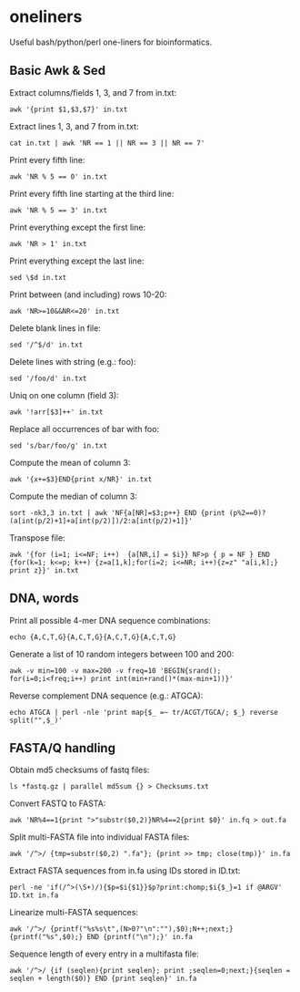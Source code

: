 # oneliners
Useful bash/python/perl one-liners for bioinformatics.


## Basic Awk & Sed

Extract columns/fields 1, 3, and 7 from in.txt:

    awk '{print $1,$3,$7}' in.txt
    
Extract lines 1, 3, and 7 from in.txt:

    cat in.txt | awk 'NR == 1 || NR == 3 || NR == 7'    
    
Print every fifth line:

    awk 'NR % 5 == 0' in.txt
    
Print every fifth line starting at the third line:

    awk 'NR % 5 == 3' in.txt
    
Print everything except the first line:
    
    awk 'NR > 1' in.txt
    
Print everything except the last line:
    
    sed \$d in.txt
    
Print between (and including) rows 10-20:
    
    awk 'NR>=10&&NR<=20' in.txt
    
Delete blank lines in file:

    sed '/^$/d' in.txt
    
Delete lines with string (e.g.: foo):

    sed '/foo/d' in.txt
    
Uniq on one column (field 3):

    awk '!arr[$3]++' in.txt
    
Replace all occurrences of bar with foo:
    
    sed 's/bar/foo/g' in.txt

Compute the mean of column 3:
    
    awk '{x+=$3}END{print x/NR}' in.txt
    
Compute the median of column 3:
    
    sort -nk3,3 in.txt | awk 'NF{a[NR]=$3;p++} END {print (p%2==0)?(a[int(p/2)+1]+a[int(p/2)])/2:a[int(p/2)+1]}'
    
Transpose file:
    
    awk '{for (i=1; i<=NF; i++)  {a[NR,i] = $i}} NF>p { p = NF } END {for(k=1; k<=p; k++) {z=a[1,k];for(i=2; i<=NR; i++){z=z" "a[i,k];} print z}}' in.txt


## DNA, words

Print all possible 4-mer DNA sequence combinations:

    echo {A,C,T,G}{A,C,T,G}{A,C,T,G}{A,C,T,G}
    
Generate a list of 10 random integers between 100 and 200:
    
    awk -v min=100 -v max=200 -v freq=10 'BEGIN{srand(); for(i=0;i<freq;i++) print int(min+rand()*(max-min+1))}'
    
Reverse complement DNA sequence (e.g.: ATGCA):
    
    echo ATGCA | perl -nle 'print map{$_ =~ tr/ACGT/TGCA/; $_} reverse split("",$_)'


## FASTA/Q handling

Obtain md5 checksums of fastq files:

    ls *fastq.gz | parallel md5sum {} > Checksums.txt

Convert FASTQ to FASTA:
    
    awk 'NR%4==1{print ">"substr($0,2)}NR%4==2{print $0}' in.fq > out.fa

Split multi-FASTA file into individual FASTA files:
    
    awk '/^>/ {tmp=substr($0,2) ".fa"}; {print >> tmp; close(tmp)}' in.fa
    
Extract FASTA sequences from in.fa using IDs stored in ID.txt:
    
    perl -ne 'if(/^>(\S+)/){$p=$i{$1}}$p?print:chomp;$i{$_}=1 if @ARGV' ID.txt in.fa

Linearize multi-FASTA sequences:
    
    awk '/^>/ {printf("%s%s\t",(N>0?"\n":""),$0);N++;next;} {printf("%s",$0);} END {printf("\n");}' in.fa
    
Sequence length of every entry in a multifasta file:

    awk '/^>/ {if (seqlen){print seqlen}; print ;seqlen=0;next;}{seqlen = seqlen + length($0)} END {print seqlen}' in.fa

    
